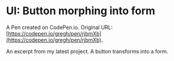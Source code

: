 # UI: Button morphing into form

A Pen created on CodePen.io. Original URL: [https://codepen.io/gregh/pen/rjbmXb](https://codepen.io/gregh/pen/rjbmXb).

An excerpt from my latest project. A button transforms into a form.
